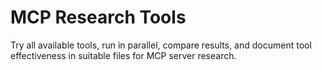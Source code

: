 # MCP Research Tools

Try all available tools, run in parallel, compare results, and document tool effectiveness in suitable files for MCP server research.
